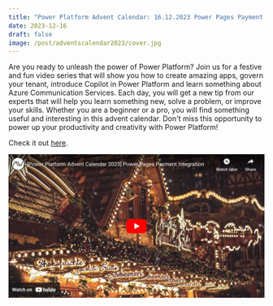 ```yaml
---
title: "Power Platform Advent Calendar: 16.12.2023 Power Pages Payment Integration"
date: 2023-12-16
draft: false
image: /post/adventscalendar2023/cover.jpg
---
```


Are you ready to unleash the power of Power Platform? Join us for a festive and fun video series that will show you how to create amazing apps, govern your tenant, introduce Copilot in Power Platform and learn something about Azure Communication Services. Each day, you will get a new tip from our experts that will help you learn something new, solve a problem, or improve your skills. Whether you are a beginner or a pro, you will find something useful and interesting in this advent calendar. Don't miss this opportunity to power up your productivity and creativity with Power Platform!

Check it out [here](https://youtu.be/M97Ajd2KMf8).

[![](video.jpg)](https://youtu.be/M97Ajd2KMf8)